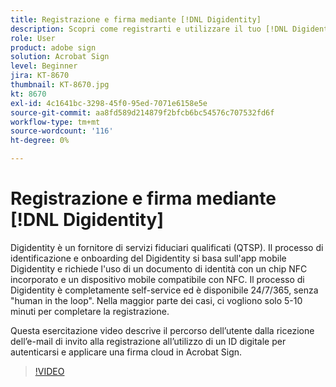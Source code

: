 ```yaml
---
title: Registrazione e firma mediante [!DNL Digidentity]
description: Scopri come registrarti e utilizzare il tuo [!DNL Digidentity] ID digitale con Acrobat Sign
role: User
product: adobe sign
solution: Acrobat Sign
level: Beginner
jira: KT-8670
thumbnail: KT-8670.jpg
kt: 8670
exl-id: 4c1641bc-3298-45f0-95ed-7071e6158e5e
source-git-commit: aa8fd589d214879f2bfcb6bc54576c707532fd6f
workflow-type: tm+mt
source-wordcount: '116'
ht-degree: 0%

---
```


# Registrazione e firma mediante [!DNL Digidentity]

Digidentity è un fornitore di servizi fiduciari qualificati (QTSP). Il processo di identificazione e onboarding del Digidentity si basa sull&#39;app mobile Digidentity e richiede l&#39;uso di un documento di identità con un chip NFC incorporato e un dispositivo mobile compatibile con NFC. Il processo di Digidentity è completamente self-service ed è disponibile 24/7/365, senza &quot;human in the loop&quot;. Nella maggior parte dei casi, ci vogliono solo 5-10 minuti per completare la registrazione.

Questa esercitazione video descrive il percorso dell’utente dalla ricezione dell’e-mail di invito alla registrazione all’utilizzo di un ID digitale per autenticarsi e applicare una firma cloud in Acrobat Sign.

>[!VIDEO](https://video.tv.adobe.com/v/336991?quality=12&learn=on&hidetitle=true)
